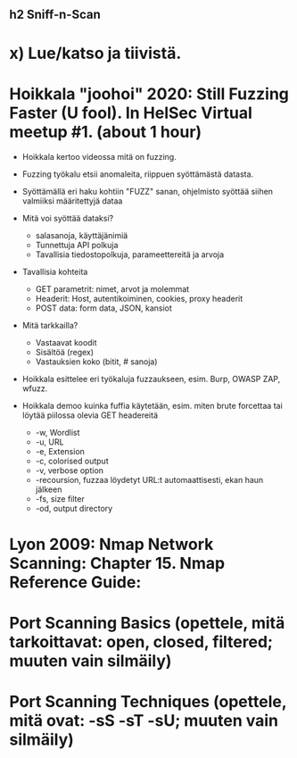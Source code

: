 ## h2 Sniff-n-Scan

# x) Lue/katso ja tiivistä. 
# Hoikkala "joohoi" 2020: Still Fuzzing Faster (U fool). In HelSec Virtual meetup #1. (about 1 hour)
- Hoikkala kertoo videossa mitä on fuzzing.
- Fuzzing työkalu etsii anomaleita, riippuen syöttämästä datasta.
- Syöttämällä eri haku kohtiin "FUZZ" sanan, ohjelmisto syöttää siihen valmiiksi määritettyjä dataa

- Mitä voi syöttää dataksi? 
  - salasanoja, käyttäjänimiä
  - Tunnettuja API polkuja
  - Tavallisia tiedostopolkuja, parameettereitä ja arvoja

- Tavallisia kohteita
  - GET parametrit: nimet, arvot ja molemmat
  - Headerit: Host, autentikoiminen, cookies, proxy headerit
  - POST data: form data, JSON, kansiot

- Mitä tarkkailla?
  - Vastaavat koodit
  - Sisältöä (regex)
  - Vastauksien koko (bitit, # sanoja)

- Hoikkala esittelee eri työkaluja fuzzaukseen, esim. Burp, OWASP ZAP, wfuzz.
- Hoikkala demoo kuinka fuffia käytetään, esim. miten brute forcettaa tai löytää piilossa olevia GET headereitä
  -  -w, Wordlist
  -  -u, URL
  -  -e, Extension
  -  -c, colorised output
  -  -v, verbose option
  -  -recoursion, fuzzaa löydetyt URL:t automaattisesti, ekan haun jälkeen
  -  -fs, size filter
  -  -od, output directory
  

# Lyon 2009: Nmap Network Scanning: Chapter 15. Nmap Reference Guide:
# Port Scanning Basics (opettele, mitä tarkoittavat: open, closed, filtered; muuten vain silmäily)
# Port Scanning Techniques (opettele, mitä ovat: -sS -sT -sU; muuten vain silmäily)
